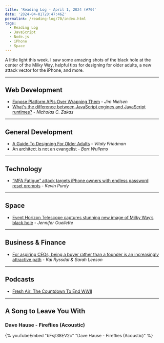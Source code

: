 ```yaml
---
title: 'Reading Log - April 1, 2024 (#70)'
date: '2024-04-01T20:47:46Z'
permalink: /reading-log/70/index.html
tags:
  - Reading Log
  - JavaScript
  - Node.js
  - iPhone
  - Space
---
```


A little light this week. I saw some amazing shots of the black hole at the center of the Milky Way, helpful tips for designing for older adults, a new attack vector for the iPhone, and more.
<!-- excerpt -->

---

## Web Development

- [Expose Platform APIs Over Wrapping Them](https://blog.jim-nielsen.com/2024/expose-platform-apis-over-wrapping-them/) - *Jim Nielsen*
- [What's the difference between JavaScript engines and JavaScript runtimes?](https://humanwhocodes.com/blog/2024/03/javascript-engines-runtimes/) - *Nicholas C. Zakas*

---

## General Development

- [A Guide To Designing For Older Adults](https://www.smashingmagazine.com/2024/02/guide-designing-older-adults/) - *Vitaly Friedman*
- [An architect is not an evangelist](https://bartwullems.blogspot.com/2024/03/an-architect-is-not-evangelist.html) - *Bart Wullems*

---

## Technology

- [“MFA Fatigue” attack targets iPhone owners with endless password reset prompts](https://arstechnica.com/security/2024/03/mfa-fatigue-attack-targets-iphone-owners-with-endless-password-reset-prompts/) - *Kevin Purdy*

---

## Space

- [Event Horizon Telescope captures stunning new image of Milky Way’s black hole](https://arstechnica.com/science/2024/03/event-horizon-telescope-captures-stunning-new-image-of-milky-ways-black-hole/) - *Jennifer Ouellette*

---

## Business & Finance

- [For aspiring CEOs, being a buyer rather than a founder is an increasingly attractive path](https://www.marketplace.org/2024/03/27/for-aspiring-ceos-being-a-buyer-rather-than-a-founder-is-an-increasingly-attractive-path/) - *Kai Ryssdal & Sarah Leeson*

---

## Podcasts

- [Fresh Air: The Countdown To End WWII](https://www.npr.org/2023/06/20/1183194275/the-countdown-to-end-wwii)

---

## A Song to Leave You With

### Dave Hause - Fireflies (Acoustic)

{% youTubeEmbed "bFsjl38EV2c" "Dave Hause - Fireflies (Acoustic)" %}

